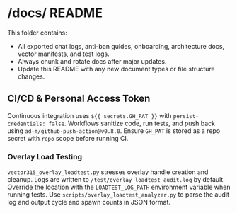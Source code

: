 # /docs/ README

This folder contains:
- All exported chat logs, anti-ban guides, onboarding, architecture docs, vector manifests, and test logs.
- Always chunk and rotate docs after major updates.
- Update this README with any new document types or file structure changes.

## CI/CD & Personal Access Token
Continuous integration uses `${{ secrets.GH_PAT }}` with `persist-credentials: false`.
Workflows sanitize code, run tests, and push back using `ad-m/github-push-action@v0.8.0`.
Ensure `GH_PAT` is stored as a repo secret with `repo` scope before running CI.

### Overlay Load Testing
`vector315_overlay_loadtest.py` stresses overlay handle creation and cleanup.
Logs are written to `/test/overlay_loadtest_audit.log` by default. Override the location with the `LOADTEST_LOG_PATH` environment variable when running tests. Use `scripts/overlay_loadtest_analyzer.py` to parse the audit log and output cycle and spawn counts in JSON format.
